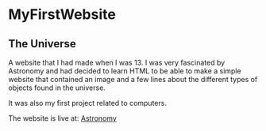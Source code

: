 # MyFirstWebsite

## The Universe
A website that I had made when I was 13. I was very fascinated by Astronomy and had decided to learn HTML to be able to make a simple website that contained an image and a few lines about the different types of objects found in the universe.

It was also my first project related to computers.

The website is live at: [Astronomy](http://husainzafar.pythonanywhere.com/universe/)
